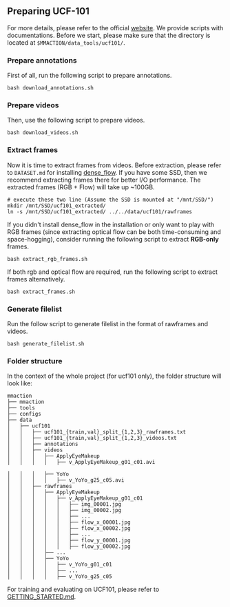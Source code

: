 ## Preparing UCF-101

For more details, please refer to the official [website](https://www.crcv.ucf.edu/data/UCF101.php). We provide scripts with documentations. Before we start, please make sure that the directory is located at `$MMACTION/data_tools/ucf101/`.

### Prepare annotations
First of all, run the following script to prepare annotations.
```shell
bash download_annotations.sh
```

### Prepare videos
Then, use the following script to prepare videos.
```shell
bash download_videos.sh
```

### Extract frames
Now it is time to extract frames from videos.
Before extraction, please refer to `DATASET.md` for installing [dense_flow](https://github.com/yjxiong/dense_flow).
If you have some SSD, then we recommend extracting frames there for better I/O performance. The extracted frames (RGB + Flow) will take up ~100GB.
```shell
# execute these two line (Assume the SSD is mounted at "/mnt/SSD/")
mkdir /mnt/SSD/ucf101_extracted/
ln -s /mnt/SSD/ucf101_extracted/ ../../data/ucf101/rawframes
```

If you didn't install dense_flow in the installation or only want to play with RGB frames (since extracting optical flow can be both time-consuming and space-hogging), consider running the following script to extract **RGB-only** frames.
```shell
bash extract_rgb_frames.sh
```

If both rgb and optical flow are required, run the following script to extract frames alternatively.
```shell
bash extract_frames.sh
```

### Generate filelist
Run the follow script to generate filelist in the format of rawframes and videos.
```shell
bash generate_filelist.sh
```

### Folder structure
In the context of the whole project (for ucf101 only), the folder structure will look like:
```
mmaction
├── mmaction
├── tools
├── configs
├── data
│   ├── ucf101
│   │   ├── ucf101_{train,val}_split_{1,2,3}_rawframes.txt
│   │   ├── ucf101_{train,val}_split_{1,2,3}_videos.txt
│   │   ├── annotations
│   │   ├── videos
│   │   │   ├── ApplyEyeMakeup
│   │   │   │   ├── v_ApplyEyeMakeup_g01_c01.avi

│   │   │   ├── YoYo
│   │   │   │   ├── v_YoYo_g25_c05.avi
│   │   ├── rawframes
│   │   │   ├── ApplyEyeMakeup
│   │   │   │   ├── v_ApplyEyeMakeup_g01_c01
│   │   │   │   │   ├── img_00001.jpg
│   │   │   │   │   ├── img_00002.jpg
│   │   │   │   │   ├── ...
│   │   │   │   │   ├── flow_x_00001.jpg
│   │   │   │   │   ├── flow_x_00002.jpg
│   │   │   │   │   ├── ...
│   │   │   │   │   ├── flow_y_00001.jpg
│   │   │   │   │   ├── flow_y_00002.jpg
│   │   │   ├── ...
│   │   │   ├── YoYo
│   │   │   │   ├── v_YoYo_g01_c01
│   │   │   │   ├── ...
│   │   │   │   ├── v_YoYo_g25_c05

```

For training and evaluating on UCF101, please refer to [GETTING_STARTED.md](https://github.com/open-mmlab/mmaction/blob/master/GETTING_STARTED.md).
